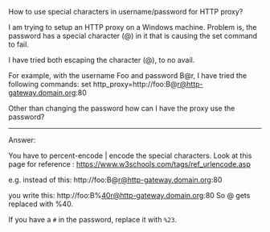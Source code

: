 How to use special characters in username/password for HTTP proxy?

I am trying to setup an HTTP proxy on a Windows machine. Problem is, the password has a special character (@) in it that is causing the set command to fail.

I have tried both escaping the character (\@), to no avail.

For example, with the username Foo and password B@r, I have tried the following commands:
set http_proxy=http://foo:B\@r@http-gateway.domain.org:80

Other than changing the password how can I have the proxy use the password?


--------------------------------------------------------------------------
Answer:

You have to percent-encode | encode the special characters. 
Look at this page for reference : https://www.w3schools.com/tags/ref_urlencode.asp

e.g. instead of this: http://foo:B@r@http-gateway.domain.org:80

you write this: http://foo:B%40r@http-gateway.domain.org:80
So @ gets replaced with %40.

If you have a `#` in the password, replace it with `%23`.